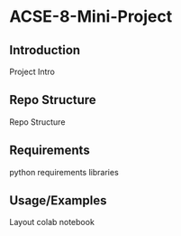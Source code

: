# ACSE-8-Mini-Project

## Introduction
Project Intro

## Repo Structure
Repo Structure

## Requirements
python requirements
libraries


## Usage/Examples
Layout colab notebook
